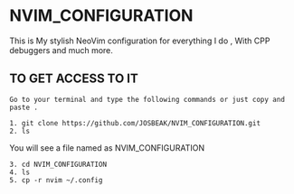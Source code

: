 # NVIM_CONFIGURATION
This is My stylish NeoVim configuration for everything I do , With CPP debuggers and much more.

## TO GET ACCESS TO IT
```
Go to your terminal and type the following commands or just copy and paste .

1. git clone https://github.com/JOSBEAK/NVIM_CONFIGURATION.git
2. ls
```
You will see a file named as NVIM_CONFIGURATION
```
3. cd NVIM_CONFIGURATION
4. ls
5. cp -r nvim ~/.config
```

